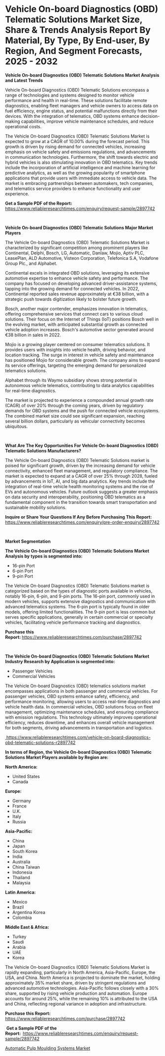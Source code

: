 <p><h1>Vehicle On-board Diagnostics (OBD) Telematic Solutions Market Size, Share & Trends Analysis Report By Material, By Type, By End-user, By Region, And Segment Forecasts, 2025 - 2032</h1></p><p><strong>Vehicle On-board Diagnostics (OBD) Telematic Solutions Market Analysis and Latest Trends</strong></p>
<p><p>Vehicle On-board Diagnostics (OBD) Telematic Solutions encompass a range of technologies and systems designed to monitor vehicle performance and health in real-time. These solutions facilitate remote diagnostics, enabling fleet managers and vehicle owners to access data on fuel efficiency, engine status, and potential malfunctions directly from their devices. With the integration of telematics, OBD systems enhance decision-making capabilities, improve vehicle maintenance schedules, and reduce operational costs.</p><p>The Vehicle On-board Diagnostics (OBD) Telematic Solutions Market is expected to grow at a CAGR of 10.00% during the forecast period. This growth is driven by rising demand for connected vehicles, increasing emphasis on vehicle safety and emissions regulations, and advancements in communication technologies. Furthermore, the shift towards electric and hybrid vehicles is also stimulating innovation in OBD telematics. Key trends include the incorporation of artificial intelligence and machine learning for predictive analytics, as well as the growing popularity of smartphone applications that provide users with immediate access to vehicle data. The market is embracing partnerships between automakers, tech companies, and telematics service providers to enhance functionality and user experience.</p></p>
<p><strong>Get a Sample PDF of the Report:&nbsp;</strong> <a href="https://www.reliableresearchtimes.com/enquiry/request-sample/2897742?utm_campaign=3354&utm_medium=2&utm_source=Github&utm_content=ia&utm_term=15032025&utm_id=vehicle-on-board-diagnostics-obd-telematic-solutions">https://www.reliableresearchtimes.com/enquiry/request-sample/2897742</a></p>
<p>&nbsp;</p>
<p><strong>Vehicle On-board Diagnostics (OBD) Telematic Solutions Major Market Players</strong></p>
<p><p>The Vehicle On-board Diagnostics (OBD) Telematic Solutions Market is characterized by significant competition among prominent players like Continental, Delphi, Bosch, LG, Automatic, Danlaw, Mojio, Aptiv PLC, LeasePlan, ALD Automotive, Visteon Corporation, Telefonica S.A, Vodafone Group Plc., and Alphabet. </p><p>Continental excels in integrated OBD solutions, leveraging its extensive automotive expertise to enhance vehicle safety and performance. The company has focused on developing advanced driver-assistance systems, tapping into the growing demand for connected vehicles. In 2022, Continental reported sales revenue approximately at €38 billion, with a strategic push towards digitization likely to bolster future growth.</p><p>Bosch, another major contender, emphasizes innovation in telematics, offering comprehensive services that connect cars to various cloud solutions. Their focus on the Internet of Things (IoT) positions Bosch well in the evolving market, with anticipated substantial growth as connected vehicle adoption increases. Bosch's automotive sector generated around €38 billion in sales in 2022.</p><p>Mojio is a growing player centered on consumer telematics solutions. It provides users with insights into vehicle health, driving behavior, and location tracking. The surge in interest in vehicle safety and maintenance has positioned Mojio for considerable growth. The company aims to expand its service offerings, targeting the emerging demand for personalized telematics solutions.</p><p>Alphabet through its Waymo subsidiary shows strong potential in autonomous vehicle telematics, contributing to data analytics capabilities for real-time diagnostics. </p><p>The market is projected to experience a compounded annual growth rate (CAGR) of over 20% through the coming years, driven by regulatory demands for OBD systems and the push for connected vehicle ecosystems. The combined market size could see significant expansion, reaching several billion dollars, particularly as vehicular connectivity becomes ubiquitous.</p></p>
<p>&nbsp;</p>
<p><strong>What Are The Key Opportunities For Vehicle On-board Diagnostics (OBD) Telematic Solutions Manufacturers?</strong></p>
<p><p>The Vehicle On-board Diagnostics (OBD) Telematic Solutions market is poised for significant growth, driven by the increasing demand for vehicle connectivity, enhanced fleet management, and regulatory compliance. The market is expected to expand at a CAGR of over 25% through 2028, fueled by advancements in IoT, AI, and big data analytics. Key trends include the integration of real-time vehicle health monitoring systems and the rise of EVs and autonomous vehicles. Future outlook suggests a greater emphasis on data security and interoperability, positioning OBD telematics as a fundamental component in the transition towards smart transportation and sustainable mobility solutions.</p></p>
<p><strong>Inquire or Share Your Questions If Any Before Purchasing This Report:</strong> <a href="https://www.reliableresearchtimes.com/enquiry/pre-order-enquiry/2897742?utm_campaign=3354&utm_medium=2&utm_source=Github&utm_content=ia&utm_term=15032025&utm_id=vehicle-on-board-diagnostics-obd-telematic-solutions">https://www.reliableresearchtimes.com/enquiry/pre-order-enquiry/2897742</a></p>
<p>&nbsp;</p>
<p><strong>Market Segmentation</strong></p>
<p><strong>The Vehicle On-board Diagnostics (OBD) Telematic Solutions Market Analysis by types is segmented into:</strong></p>
<p><ul><li>16-pin Port</li><li>6-pin Port</li><li>9-pin Port</li></ul></p>
<p><p>The Vehicle On-board Diagnostics (OBD) Telematic Solutions market is categorized based on the types of diagnostic ports available in vehicles, notably 16-pin, 6-pin, and 9-pin ports. The 16-pin port, commonly used in modern vehicles, supports extensive diagnostics and communication with advanced telematics systems. The 6-pin port is typically found in older models, offering limited functionalities. The 9-pin port is less common but serves specific applications, generally in certain commercial or specialty vehicles, facilitating vehicle performance tracking and diagnostics.</p></p>
<p><strong>Purchase this Report:&nbsp;</strong><a href="https://www.reliableresearchtimes.com/purchase/2897742?utm_campaign=3354&utm_medium=2&utm_source=Github&utm_content=ia&utm_term=15032025&utm_id=vehicle-on-board-diagnostics-obd-telematic-solutions">https://www.reliableresearchtimes.com/purchase/2897742</a></p>
<p>&nbsp;</p>
<p><strong>The Vehicle On-board Diagnostics (OBD) Telematic Solutions Market Industry Research by Application is segmented into:</strong></p>
<p><ul><li>Passenger Vehicles</li><li>Commercial Vehicles</li></ul></p>
<p><p>The Vehicle On-board Diagnostics (OBD) telematics solutions market encompasses applications in both passenger and commercial vehicles. For passenger vehicles, OBD systems enhance safety, efficiency, and performance monitoring, allowing users to access real-time diagnostics and vehicle health data. In commercial vehicles, OBD solutions focus on fleet management, optimizing maintenance schedules, and ensuring compliance with emission regulations. This technology ultimately improves operational efficiency, reduces downtime, and enhances overall vehicle management for both segments, driving advancements in transportation and logistics.</p></p>
<p><a href="https://www.reliableresearchtimes.com/vehicle-on-board-diagnostics-obd-telematic-solutions-r2897742?utm_campaign=3354&utm_medium=2&utm_source=Github&utm_content=ia&utm_term=15032025&utm_id=vehicle-on-board-diagnostics-obd-telematic-solutions">&nbsp;https://www.reliableresearchtimes.com/vehicle-on-board-diagnostics-obd-telematic-solutions-r2897742</a></p>
<p><strong>In terms of Region, the Vehicle On-board Diagnostics (OBD) Telematic Solutions Market Players available by Region are:</strong></p>
<p>
    <p> <strong> North America: </strong>
        <ul>
            <li>United States</li>
            <li>Canada</li>
        </ul>
        </p> 
    <p> <strong> Europe: </strong>
        <ul>
            <li>Germany</li>
            <li>France</li>
            <li>U.K.</li>
            <li>Italy</li>
            <li>Russia</li>
        </ul>
        </p> 
    <p> <strong> Asia-Pacific: </strong>
        <ul>
            <li>China</li>
            <li>Japan</li>
            <li>South Korea</li>
            <li>India</li>
            <li>Australia</li>
            <li>China Taiwan</li>
            <li>Indonesia</li>
            <li>Thailand</li>
            <li>Malaysia</li>
        </ul>
        </p> 
    <p> <strong> Latin America: </strong>
        <ul>
            <li>Mexico</li>
            <li>Brazil</li>
            <li>Argentina Korea</li>
            <li>Colombia</li>
        </ul>
        </p> 
    <p> <strong> Middle East & Africa: </strong>
        <ul>
            <li>Turkey</li>
            <li>Saudi</li>
            <li>Arabia</li>
            <li>UAE</li>
            <li>Korea</li>
        </ul>
    </p>
    </p>
<p><p>The Vehicle On-board Diagnostics (OBD) Telematic Solutions Market is rapidly expanding, particularly in North America, Asia-Pacific, Europe, the USA, and China. North America is projected to dominate the market, holding approximately 35% market share, driven by stringent regulations and advanced automotive technologies. Asia-Pacific follows closely with a 30% share, supported by rising vehicle production and automation. Europe accounts for around 25%, while the remaining 10% is attributed to the USA and China, reflecting regional variance in adoption and infrastructure.</p></p>
<p><strong>Purchase this Report: </strong><a href="https://www.reliableresearchtimes.com/purchase/2897742?utm_campaign=3354&utm_medium=2&utm_source=Github&utm_content=ia&utm_term=15032025&utm_id=vehicle-on-board-diagnostics-obd-telematic-solutions">https://www.reliableresearchtimes.com/purchase/2897742</a></p>
<p>&nbsp;<strong>Get a Sample PDF of the Report:&nbsp;&nbsp;</strong><a href="https://www.reliableresearchtimes.com/enquiry/request-sample/2897742?utm_campaign=3354&utm_medium=2&utm_source=Github&utm_content=ia&utm_term=15032025&utm_id=vehicle-on-board-diagnostics-obd-telematic-solutions">https://www.reliableresearchtimes.com/enquiry/request-sample/2897742</a></p>
<p><strong></strong></p>
<p><p><a href="https://github.com/lateshab69/Market-Research-Report-List-1/blob/main/automatic-pulp-moulding-systems-market.md?utm_campaign=3354&utm_medium=2&utm_source=Github&utm_content=ia&utm_term=15032025&utm_id=vehicle-on-board-diagnostics-obd-telematic-solutions">Automatic Pulp Moulding Systems Market</a></p></p>